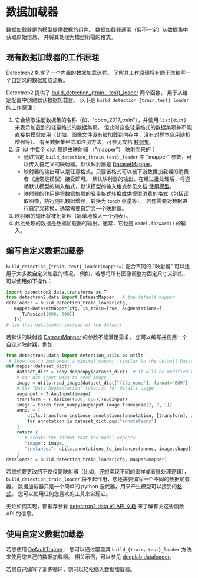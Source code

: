 
# 数据加载器

数据加载器是为模型提供数据的组件。
数据加载器通常（但不一定）从[数据集](./datasets.md)中获取原始信息，
并将其处理为模型所需的格式。

## 现有数据加载器的工作原理

Detectron2 包含了一个内置的数据加载流程。
了解其工作原理将有助于您编写一个自定义的数据加载流程。

Detectron2 提供了 [build_detection_{train，test}_loader](../modules/data.html#detectron2.data.build_detection_train_loader) 两个函数，
用于从给定配置中创建默认数据加载器。
以下是 `build_detection_{train,test}_loader` 的工作原理：

1. 它会读取注册数据集的名称（如，"coco_2017_train"），并使用 `list[dict]` 来表示加载到的轻量格式的数据集项。
   但此时这些轻量格式的数据集项并不能直接供模型使用（比如，图像文件没有被加载到内存中，没有对样本应用随机增强等）。
   有关数据集格式和注册方法，可参见文档
   [数据集](./datasets.md)。
2. 该 list 中每个 dict 都是由映射器 （"mapper"） 映射而来的：
   * 通过指定 `build_detection_{train,test}_loader` 中 "mapper" 参数，可以传入自定义的映射器。默认映射器是
        [DatasetMapper](../modules/data.html#detectron2.data.DatasetMapper)。
   * 映射器的输出可以是任意格式，只要该格式可以被下游数据加载器的消费者（通常是模型）接受即可。
     默认映射器的输出，在经过批处理后，将遵循默认模型的输入格式，默认模型的输入格式参见文档
     [使用模型](./models.html#model-input-format)。
   * 映射器的作用是将数据集项的轻量格式转换成供模型消费的格式（包括读取图像，执行随机数据增强，转换为 torch 张量等）。
     若您需要对数据进行自定义转换，通常需要自定义一个映射器。
3. 映射器的输出将被批处理（简单地放入一个列表）。
4. 此批处理的数据是数据加载器的输出。通常，它也是
   `model.forward()` 的输入。


## 编写自定义数据加载器

`build_detection_{train，test}_loader(mapper=)` 配合不同的 "映射器" 可以适用于大多数自定义加载的情况。
例如，若想将所有图像调整为固定尺寸来训练，可以使用如下操作：

```python
import detectron2.data.transforms as T
from detectron2.data import DatasetMapper   # the default mapper
dataloader = build_detection_train_loader(cfg,
   mapper=DatasetMapper(cfg, is_train=True, augmentations=[
      T.Resize((800, 800))
   ]))
# use this dataloader instead of the default
```

若默认的映射器 [DatasetMapper](../modules/data.html#detectron2.data.DatasetMapper) 的参数不能满足需求，
您可以编写并使用一个自定义映射器，例如：

```python
from detectron2.data import detection_utils as utils
 # Show how to implement a minimal mapper, similar to the default DatasetMapper
def mapper(dataset_dict):
    dataset_dict = copy.deepcopy(dataset_dict)  # it will be modified by code below
    # can use other ways to read image
    image = utils.read_image(dataset_dict["file_name"], format="BGR")
    # See "Data Augmentation" tutorial for details usage
    auginput = T.AugInput(image)
    transform = T.Resize((800, 800))(auginput)
    image = torch.from_numpy(auginput.image.transpose(2, 0, 1))
    annos = [
        utils.transform_instance_annotations(annotation, [transform], image.shape[1:])
        for annotation in dataset_dict.pop("annotations")
    ]
    return {
       # create the format that the model expects
       "image": image,
       "instances": utils.annotations_to_instances(annos, image.shape[1:])
    }
dataloader = build_detection_train_loader(cfg, mapper=mapper)
```

若您想要更改的不仅仅是映射器（比如，还想实现不同的采样或者批处理逻辑），
`build_detection_train_loader` 将不起作用，您还需要编写一个不同的数据加载器。
数据加载器只是一个简单的 python 迭代器，用来产生模型可以接受的[格式](./models.md)。
您可以使用任何您喜欢的工具来实现它。

无论如何实现，都推荐参看 [detectron2.data 的 API 文档](../modules/data) 来了解有关这些函数 API 的信息。

## 使用自定义数据加载器

若您使用 [DefaultTrainer](../modules/engine.html#detectron2.engine.defaults.DefaultTrainer)，
您可以通过覆盖其 `build_{train，test}_loader` 方法来使用您自己的数据加载器。
相关示例，可以参见 [deeplab dataloader](../../../projects/DeepLab/train_net.py)。

若您自己编写了训练循环，则可以轻松插入数据加载器。

